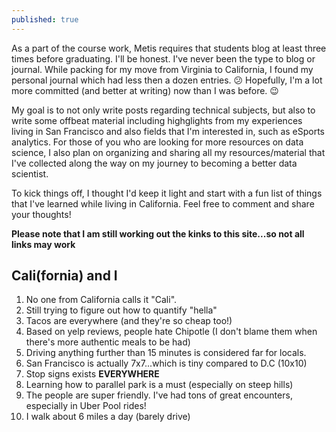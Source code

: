 ```yaml
---
published: true
---
```

As a part of the course work, Metis requires that students blog at least three times before graduating. I'll be honest. I've never been the type to blog or journal. While packing for my move from Virginia to California, I found my personal journal which had less then a dozen entries. :confused: Hopefully, I'm a lot more committed (and better at writing) now than I was before. :wink:

My goal is to not only write posts regarding technical subjects, but also to write some offbeat material including highglights from my experiences living in San Francisco and also fields that I'm interested in, such as eSports analytics. For those of you who are looking for more resources on data science, I also plan on organizing and sharing all my resources/material that I've collected along the way on my journey to becoming a better data scientist.

To kick things off, I thought I'd keep it light and start with a fun list of things that I've learned while living in California. Feel free to comment and share your thoughts!

**Please note that I am still working out the kinks to this site...so not all links may work**

## Cali(fornia) and I
1. No one from California calls it "Cali".
2. Still trying to figure out how to quantify "hella"
3. Tacos are everywhere (and they're so cheap too!)
4. Based on yelp reviews, people hate Chipotle (I don't blame them when there's more authentic meals to be had)
5. Driving anything further than 15 minutes is considered far for locals.
6. San Francisco is actually 7x7...which is tiny compared to D.C (10x10)
7. Stop signs exists **EVERYWHERE**
8. Learning how to parallel park is a must (especially on steep hills)
9. The people are super friendly. I've had tons of great encounters, especially in Uber Pool rides!
10. I walk about 6 miles a day (barely drive)
